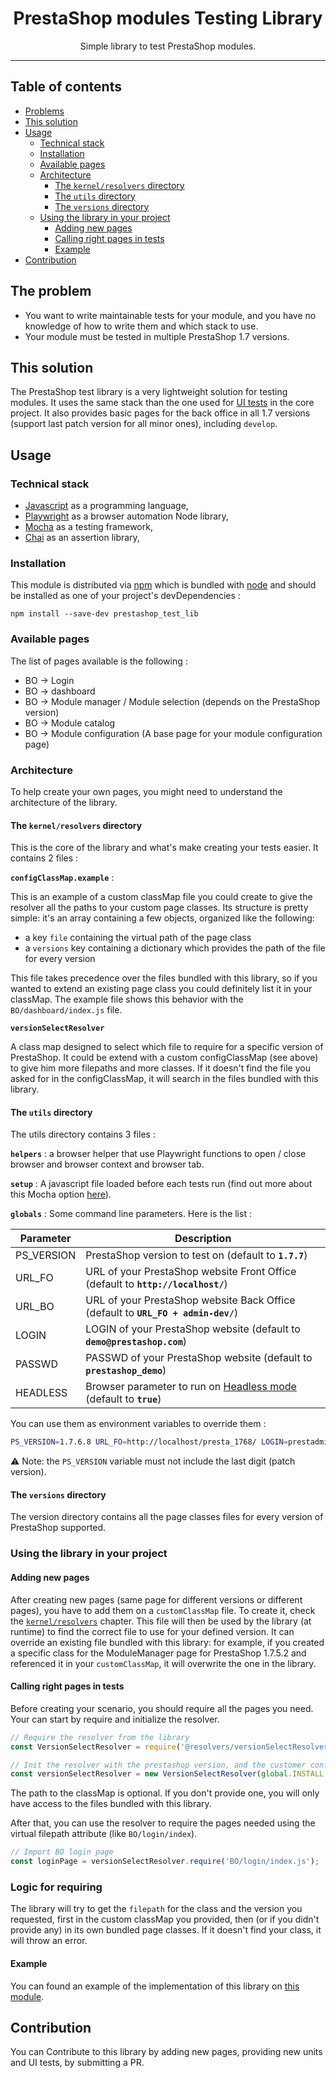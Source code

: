 <div align="center">
<h1>PrestaShop modules Testing Library</h1>
<p>Simple library to test PrestaShop modules.</p>
</div>
<hr/>

## Table of contents
<!-- START doctoc generated TOC please keep comment here to allow auto update -->
<!-- DON'T EDIT THIS SECTION, INSTEAD RE-RUN doctoc TO UPDATE -->


- [Problems](#the-problem)
- [This solution](#this-solution)
- [Usage](#usage)
  - [Technical stack](#technical-stack)
  - [Installation](#installation)
  - [Available pages](#available-pages)
  - [Architecture](#architecture)
    - [The `kernel/resolvers` directory](#the-kernelresolvers-directory)
    - [The `utils` directory](#the-utils-directory)
    - [The `versions` directory](#the-versions-directory)
  - [Using the library in your project](#using-the-library-in-your-project)
    - [Adding new pages](#adding-new-pages)
    - [Calling right pages in tests](#calling-right-pages-in-tests)
    - [Example](#example)
- [Contribution](#contribution)

<!-- END doctoc generated TOC please keep comment here to allow auto update -->

## The problem

- You want to write maintainable tests for your module, and you have no knowledge of how to write them and which stack to use.
- Your module must be tested in multiple PrestaShop 1.7 versions.

## This solution

The PrestaShop test library is a very lightweight solution for testing modules. It uses the same stack than the one 
used for [UI tests](https://github.com/PrestaShop/PrestaShop/tree/develop/tests/UI) in the core project. It also 
provides basic pages for the back office in all 1.7 versions (support last patch version for all minor ones), 
including `develop`. 

## Usage

### Technical stack
- [Javascript](https://developer.mozilla.org/en-US/docs/Web/JavaScript) as a programming language,
- [Playwright](https://playwright.dev) as a browser automation Node library,
- [Mocha](https://mochajs.org/) as a testing framework,
- [Chai](https://www.chaijs.com/) as an assertion library,

### Installation

This module is distributed via [npm](https://www.npmjs.com/) which is bundled with [node](https://nodejs.org/) 
and should be installed as one of your project's devDependencies :

```
npm install --save-dev prestashop_test_lib
```

### Available pages

The list of pages available is the following : 
* BO -> Login
* BO -> dashboard
* BO -> Module manager / Module selection (depends on the PrestaShop version)
* BO -> Module catalog
* BO -> Module configuration (A base page for your module configuration page) 

### Architecture

To help create your own pages, you might need to understand the architecture of the library.

#### The `kernel/resolvers` directory

This is the core of the library and what's make creating your tests easier. It contains 2 files : 

**`configClassMap.example`** :

This is an example of a custom classMap file you could create to give the resolver all the paths to your custom page classes.
Its structure is pretty simple: it's an array containing a few objects, organized like the following:
* a key `file` containing the virtual path of the page class 
* a `versions` key containing a dictionary which provides the path of the file for every version

This file takes precedence over the files bundled with this library, so if you wanted to extend an existing page class
you could definitely list it in your classMap. The example file shows this behavior with the `BO/dashboard/index.js` file.

**`versionSelectResolver`**

A class map designed to select which file to require for a specific version of PrestaShop. It could be extend with a 
custom configClassMap (see above) to give him more filepaths and more classes.
If it doesn't find the file you asked for in the configClassMap, it will search in the files bundled with this 
library.

#### The `utils` directory

The utils directory contains 3 files :

**`helpers`** : a browser helper that use Playwright functions to open / close browser and browser context and browser tab.

**`setup`** : A javascript file loaded before each tests run (find out more about this Mocha option [here](https://mochajs.org/#-file-filedirectoryglob)).

**`globals`** : Some command line parameters. Here is the list :

| Parameter           | Description      |
|---------------------|----------------- |
| PS_VERSION          | PrestaShop version to test on (default to **`1.7.7`**) |
| URL_FO              | URL of your PrestaShop website Front Office (default to **`http://localhost/`**) |
| URL_BO              | URL of your PrestaShop website Back Office (default to **`URL_FO + admin-dev/`**) |
| LOGIN               | LOGIN of your PrestaShop website (default to **`demo@prestashop.com`**) |
| PASSWD              | PASSWD of your PrestaShop website (default to **`prestashop_demo`**) |
| HEADLESS            | Browser parameter to run on [Headless mode](https://en.wikipedia.org/wiki/Headless_browser) (default to **`true`**)|

You can use them as environment variables to override them :

```bash
PS_VERSION=1.7.6.8 URL_FO=http://localhost/presta_1768/ LOGIN=prestadmin PASSWD=prestapasswd npm run tests
```

:warning: Note: the `PS_VERSION` variable must not include the last digit (patch version). 

#### The `versions` directory
The version directory contains all the page classes files for every version of PrestaShop supported.

### Using the library in your project

#### Adding new pages

After creating new pages (same page for different versions or different pages), you have to add them on
 a `customClassMap` file. To create it, check the [`kernel/resolvers`](#the-kernelresolvers-directory) chapter.
This file will then be used by the library (at runtime) to find the correct file to use for your defined version.
It can override an existing file bundled with this library: for example, if you created a specific class for 
the ModuleManager page for PrestaShop 1.7.5.2 and referenced it in your `customClassMap`, it will overwrite 
the one in the library.

#### Calling right pages in tests

Before creating your scenario, you should require all the pages you need.
Your can start by require and initialize the resolver.

```js
// Require the resolver from the library
const VersionSelectResolver = require('@resolvers/versionSelectResolver');

// Init the resolver with the prestashop version, and the customer config class map
const versionSelectResolver = new VersionSelectResolver(global.INSTALL.PS_VERSION, 'path/to/your/classMap');
```
The path to the classMap is optional. If you don't provide one, you will only have access to the files bundled
with this library.

After that, you can use the resolver to require the pages needed using the virtual filepath attribute (like `BO/login/index`).

```js
// Import BO login page
const loginPage = versionSelectResolver.require('BO/login/index.js');
```
### Logic for requiring

The library will try to get the `filepath` for the class and the version you requested, first in the custom classMap you
provided, then (or if you didn't provide any) in its own bundled page classes.
If it doesn't find your class, it will throw an error.

#### Example

You can found an example of the implementation of this library on [this module](https://github.com/PrestaShopCorp/prestashop_test_example).

## Contribution

You can Contribute to this library by adding new pages, providing new units and UI tests, by submitting a PR.
